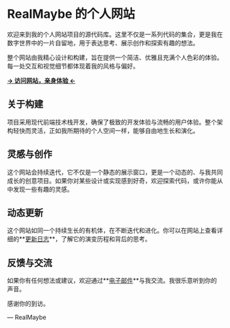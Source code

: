 # RealMaybe 的个人网站

欢迎来到我的个人网站项目的源代码库。这里不仅是一系列代码的集合，更是我在数字世界中的一片自留地，用于表达思考、展示创作和探索有趣的想法。

整个网站由我精心设计和构建，旨在提供一个简洁、优雅且充满个人色彩的体验。每一处交互和视觉细节都体现着我的风格与偏好。

**[→ 访问网站，亲身体验 ←](https://www.realmaybe0429.space/index)**

## 关于构建

项目采用现代前端技术栈开发，确保了极致的开发体验与流畅的用户体验。整个架构轻快而灵活，正如我所期待的个人空间一样，能够自由地生长和演化。

## 灵感与创作

这个网站会持续迭代，它不仅是一个静态的展示窗口，更是一个动态的、与我共同成长的创意项目。如果你对某些设计或实现感到好奇，欢迎探索代码，或许你能从中发现一些有趣的灵感。

## 动态更新

这个网站如同一个持续生长的有机体，在不断迭代和进化。你可以在网站上查看详细的**[更新日志](https://www.realmaybe0429.space/change-log)**，了解它的演变历程和背后的思考。

## 反馈与交流

如果你有任何想法或建议，欢迎通过**[电子邮件](mailto:realmaybe0429@qq.com)**与我交流。我很乐意听到你的声音。

感谢你的到访。

— RealMaybe
